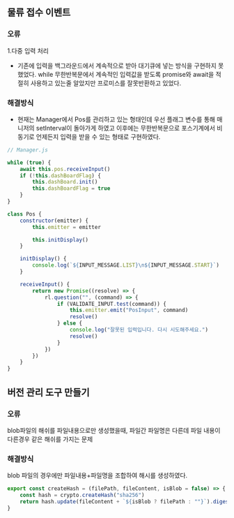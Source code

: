 ## 물류 접수 이벤트

### 오류

1.다중 입력 처리

  - 기존에 입력을 백그라운드에서 계속적으로 받아 대기큐에 넣는 방식을 구현하지 못했었다. while 무한반복문에서 계속적인 입력값을 받도록 promise와 await을 적절히 사용하고 있는줄 알았지만 프로미스를 잘못반환하고 있었다.

### 해결방식

- 현재는 Manager에서 Pos를 관리하고 있는 형태인데 우선 플래그 변수를 통해 매니저의 setInterval이 돌아가게 하였고 이후에는 무한반복문으로 포스기계에서 비동기로 언제든지 입력을 받을 수 있는 형태로 구현하였다.

```jsx
// Manager.js

while (true) {
	await this.pos.receiveInput()
	if (!this.dashBoardFlag) {
		this.dashBoard.init()
		this.dashBoardFlag = true
	}
}
```

```jsx
class Pos {
	constructor(emitter) {
		this.emitter = emitter

		this.initDisplay()
	}

	initDisplay() {
		console.log(`${INPUT_MESSAGE.LIST}\n${INPUT_MESSAGE.START}`)
	}

	receiveInput() {
		return new Promise((resolve) => {
			rl.question("", (command) => {
				if (VALIDATE_INPUT.test(command)) {
					this.emitter.emit("PosInput", command)
					resolve()
				} else {
					console.log("잘못된 입력입니다. 다시 시도해주세요.")
					resolve()
				}
			})
		})
	}
}
```


## 버전 관리 도구 만들기

### 오류

blob파일의 해쉬를 파일내용으로만 생성했을때, 파일간 파일명은 다른데 파일 내용이 다른경우 같은 해쉬를 가지는 문제

### 해결방식

blob 파일의 경우에만 파일내용+파일명을 조합하여 해시를 생성하였다.

```jsx
export const createHash = (filePath, fileContent, isBlob = false) => {
	const hash = crypto.createHash("sha256")
	return hash.update(fileContent + `${isBlob ? filePath : ""}`).digest("hex")
}
```
